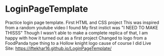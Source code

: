 # LoginPageTemplate
Practice login page template. First HTML and CSS project
This was inspired from a random youtube video I found
My first instict was "I NEED TO MAKE THISSS"
Though I wasn't able to make a complete replica of that, I am happy with how it turned out as a first project
Changed to logo from a FoodPanda type thing to a Hollow knight logo cause of course I did
Live Site: https://iftekhar16.github.io/LoginPageTemplate/
